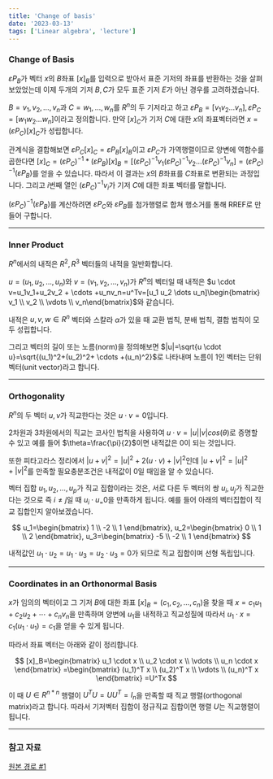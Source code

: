 ```yaml
---
title: 'Change of basis'
date: '2023-03-13'
tags: ['Linear algebra', 'lecture']
---
```


### Change of Basis

$\varepsilon P_B$가 벡터 $x$의 $B$좌표 $[x]_B$를 입력으로 받아서 표준 기저의 좌표를 반환하는 것을 살펴보았었는데 이제 두개의 기저 $B,C$가 모두 표준 기저 $E$가 아닌 경우를 고려하겠습니다.

$B = {v_1, v_2, \dots, v_n}$과 $C = {w_1, \dots, w_n}$를 $R^n$의 두 기저라고 하고 $\varepsilon P_B=[v_1 v_2 \dots v_n], \varepsilon P_C=[w_1 w_2 \dots w_n]$이라고 정의합니다. 만약 $[x]_C$가 기저 $C$에 대한 $x$의 좌표벡터라면 $x=(\varepsilon P_C)[x]_C$가 성립합니다.

관계식을 결합해보면 $\varepsilon P_C[x]_C=\varepsilon P_B[x]_B$이고 $\varepsilon P_C$가 가역행렬이므로 양변에 역함수를 곱한다면 $[x]_C=(\varepsilon P_C)^{-1}*(\varepsilon P_B)[x]_B=[(\varepsilon P_C)^{-1}v_1 (\varepsilon P_C)^{-1}v_2 \dots (\varepsilon P_C)^{-1}v_n]=(\varepsilon P_C)^{-1}(\varepsilon P_B)$를 얻을 수 있습니다. 따라서 이 결과는 $x$의 $B$좌표를 $C$좌표로 변환되는 과정입니다. 그리고 $i$번째 열인 $(\varepsilon P_C)^{-1}v_i$가 기저 $C$에 대한 좌표 벡터를 말합니다.

$(\varepsilon P_C)^{-1}(\varepsilon P_B)$를 계산하려면 $\varepsilon P_C$와 $\varepsilon P_B$를 첨가행렬로 합쳐 행소거를 통해 RREF로 만들어 구합니다.

---

### Inner Product

$R^n$에서의 내적은 $R^2, R^3$ 벡터들의 내적을 일반화합니다.

$u = (u_1, u_2, \dots, u_n)$와 $v = (v_1, v_2, \dots, v_n)$가 $R^n$의 벡터일 때 내적은 $u \cdot v=u_1v_1+u_2v_2 + \cdots +u_nv_n=u^Tv=[u_1 u_2 \dots u_n]\begin{bmatrix} v_1 \\ v_2 \\ \vdots \\ v_n\end{bmatrix}$와 같습니다.

내적은 $u,v,w \in R^n$ 벡터와 스칼라 $\alpha$가 있을 때 교환 법칙, 분배 법칙, 결합 법칙이 모두 성립합니다.

그리고 벡터의 길이 또는 노름(norm)을 정의해보면 $|u|=\sqrt{u \cdot u}=\sqrt{(u_1)^2+(u_2)^2+ \cdots +(u_n)^2}$로 나타내며 노름이 1인 벡터는 단위 벡터(unit vector)라고 합니다.

---

### Orthogonality

$R^n$의 두 벡터 $u, v$가 직교한다는 것은 $u \cdot v =0$입니다.

2차원과 3차원에서의 직교는 코사인 법칙을 사용하여 $u \cdot v=|u||v|cos(\theta)$로 증명할 수 있고 예를 들어 $\theta=\frac{\pi}{2}$이면 내적값은 0이 되는 것입니다.

또한 피타고라스 정리에서 $|u+v|^2=|u|^2+2(u \cdot v)+|v|^2$인데 $|u+v|^2=|u|^2+|v|^2$를 만족할 필요충분조건은 내적값이 0일 때임을 알 수 있습니다.

벡터 집합 ${u_1, u_2, \dots, u_p}$가 직교 집합이라는 것은, 서로 다른 두 벡터의 쌍 $u_i, u_j$가 직교한다는 것으로 즉 $i \ne j$일 때 $u_i \cdot u_=0$을 만족하게 됩니다. 예를 들어 아래의 벡터집합이 직교 집합인지 알아보겠습니다.

$$
u_1=\begin{bmatrix}
1 \\
-2 \\
1
\end{bmatrix},
u_2=\begin{bmatrix}
0 \\
1 \\
2
\end{bmatrix},
u_3=\begin{bmatrix}
-5 \\
-2 \\
1
\end{bmatrix}
$$

내적값인 $u_1 \cdot u_2=u_1 \cdot u_3 =u_2 \cdot u_3=0$가 되므로 직교 집합이며 선형 독립입니다.

---

### Coordinates in an Orthonormal Basis

$x$가 임의의 벡터이고 그 기저 $B$에 대한 좌표 $[x]_B=(c_1,c_2, \dots, c_n)$을 찾을 때 $x=c_1u_1+c_2u_2+\cdots+c_nv_n$을 만족하며 양변에 $u_1$을 내적하고 직교성질에 따라서 $u_1 \cdot x = c_1(u_1 \cdot u_1)=c_1$을 얻을 수 있게 됩니다.

따라서 좌표 벡터는 아래와 같이 정리합니다.

$$
[x]_B=\begin{bmatrix}
u_1 \cdot x \\
u_2 \cdot x \\
\vdots \\
u_n \cdot x
\end{bmatrix}
=\begin{bmatrix}
(u_1)^T x \\
(u_2)^T x \\
\vdots \\
(u_n)^T x
\end{bmatrix}
=U^Tx
$$

이 때 $U \in R^{n*n}$ 행렬이 $U^TU=UU^T=I_n$을 만족할 때 직교 행렬(orthogonal matrix)라고 합니다. 따라서 기저벡터 집합이 정규직교 집합이면 행렬 $U$는 직교행렬이 됩니다.

---

### 참고 자료

[원본 경로 #1](https://www.geneseo.edu/~aguilar/public/assets/courses/233/main_notes.pdf)